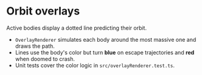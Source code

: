 # Orbit overlays

Active bodies display a dotted line predicting their orbit.

- `OverlayRenderer` simulates each body around the most massive one and draws the path.
- Lines use the body's color but turn **blue** on escape trajectories and **red** when doomed to crash.
- Unit tests cover the color logic in `src/overlayRenderer.test.ts`.
